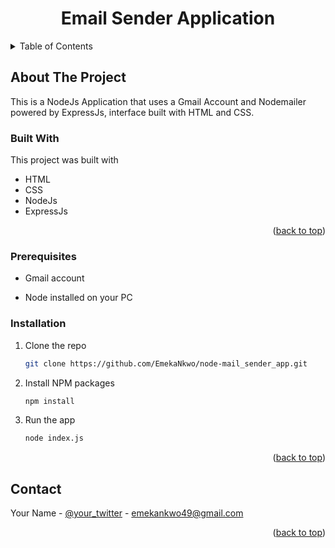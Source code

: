 <div align="center">

  <h1 align="center">Email Sender Application</h1>

</div>

<!-- TABLE OF CONTENTS -->
<details>
  <summary>Table of Contents</summary>
  <ol>
    <li>
      <a href="#about-the-project">About The Project</a>
      <ul>
        <li><a href="#built-with">Built With</a></li>
      </ul>
    </li>
    <li>
      Getting Started
      <ul>
        <li><a href="#prerequisites">Prerequisites</a></li>
        <li><a href="#installation">Installation</a></li>
      </ul>
    </li>
    <li><a href="#contact">Contact</a></li>
  
  </ol>
</details>

<!-- ABOUT THE PROJECT -->

## About The Project

This is a NodeJs Application that uses a Gmail Account and Nodemailer powered by ExpressJs, interface built with HTML and CSS.

### Built With

This project was built with

- HTML
- CSS
- NodeJs
- ExpressJs

<p align="right">(<a href="#top">back to top</a>)</p>

### Prerequisites

- Gmail account

- Node installed on your PC

### Installation

1. Clone the repo
   ```sh
   git clone https://github.com/EmekaNkwo/node-mail_sender_app.git
   ```
2. Install NPM packages
   ```sh
   npm install
   ```
3. Run the app
   ```sh
   node index.js
   ```

<p align="right">(<a href="#top">back to top</a>)</p>

<!-- CONTACT -->

## Contact

Your Name - [@your_twitter](https://twitter.com/NkwoCc) - emekankwo49@gmail.com

<p align="right">(<a href="#top">back to top</a>)</p>
